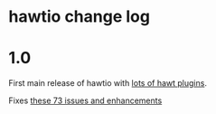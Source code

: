 # hawtio change log

# 1.0

First main release of hawtio with [lots of hawt plugins](http://hawt.io/plugins/index.html).

Fixes [these 73 issues and enhancements](https://github.com/hawtio/hawtio/issues?milestone=1&state=closed)